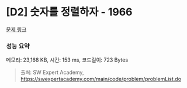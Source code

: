 # [D2] 숫자를 정렬하자 - 1966 

[문제 링크](https://swexpertacademy.com/main/code/problem/problemDetail.do?contestProbId=AV5PrmyKAWEDFAUq) 

### 성능 요약

메모리: 23,168 KB, 시간: 153 ms, 코드길이: 723 Bytes



> 출처: SW Expert Academy, https://swexpertacademy.com/main/code/problem/problemList.do